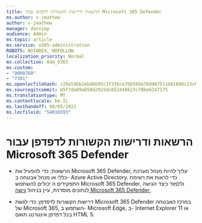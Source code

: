 ```yaml
---
title: הרשאות ודרישות הקשורות לדפדפן עבור Microsoft 365 Defender
ms.author: v-jmathew
author: v-jmathew
manager: dansimp
audience: Admin
ms.topic: article
ms.service: o365-administration
ROBOTS: NOINDEX, NOFOLLOW
localization_priority: Normal
ms.collection: Adm_O365
ms.custom:
- "9000760"
- "7391"
ms.openlocfilehash: c28a54bb2ebdbb95c3f33bce7bb569a76d48751168189dc23cbc37390d95613f
ms.sourcegitcommit: b5f7da89a650d2915dc652449623c78be6247175
ms.translationtype: MT
ms.contentlocale: he-IL
ms.lasthandoff: 08/05/2021
ms.locfileid: "54016593"
---
```

# <a name="permissions-and-browser-related-requirements-for-microsoft-365-defender"></a>הרשאות ודרישות הקשורות לדפדפן עבור Microsoft 365 Defender

- הרשאות: כדי להפעיל את Microsoft 365 Defender, עליך להיות מנהל מערכת כללי או מנהל אבטחה ב- Azure Active Directory. כדי לראות את רשימת התפקידים ה יכולים להשתמש Microsoft 365 Defender, וללמוד כיצד הגישה לנתונים מוסדרת, עיין בניהול [גישה Microsoft 365 Defender.](https://go.microsoft.com/fwlink/?linkid=2143626)

- דרישות הקשורות לדפדפן: כדי לגשת Microsoft 365 Defender במרכז האבטחה של Microsoft 365, השתמש ב- Microsoft Edge, ב- Internet Explorer 11 או בכל דפדפן אינטרנט תואם HTML 5.
